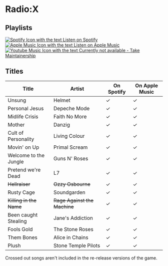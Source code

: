 # Radio:X

## Playlists

[![Spotify Icon with the text Listen on Spotify](https://img.shields.io/badge/listen_on-spotify-1ed760?style=for-the-badge&logo=spotify&logoColor=1ed760 "Listen on Spotify")](https://open.spotify.com/playlist/1faEgGbQdnLybKbjGuGfG9)  
[![Apple Music Icon with the text Listen on Apple Music](https://img.shields.io/badge/listen_on-apple_music-fa243c?style=for-the-badge&logo=applemusic&logoColor=fa243c "Listen on Apple Music")](https://itunes.apple.com/de/playlist/pl.e803a694327548549aefc79c9c1cc4fa)  
[![Youtube Music Icon with the text Currently not available - Take Maintainership](https://img.shields.io/badge/Youtube_Music_--_Currently_not_available-Take_Maintainership-inactive?style=for-the-badge&logo=youtubemusic&logoColor=fffff&labelColor=222222 "Youtube Music - Currently not available - Take Maintainership")](https://github.com/MarauderXtreme/video-game-radiostation-playlists/fork)

## Titles

| Title                   | Artist                       | On Spotify | On Apple Music |
| ----------------------- | ---------------------------- | ---------- | -------------- |
| Unsung                  | Helmet                       | ✓          | ✓              |
| Personal Jesus          | Depeche Mode                 | ✓          | ✓              |
| Midlife Crisis          | Faith No More                | ✓          | ✓              |
| Mother                  | Danzig                       | ✓          | ✓              |
| Cult of Personality     | Living Colour                | ✓          | ✓              |
| Movin' on Up            | Primal Scream                | ✓          | ✓              |
| Welcome to the Jungle   | Guns N' Roses                | ✓          | ✓              |
| Pretend we're Dead      | L7                           | ✓          | ✓              |
| ~~Hellraiser~~          | ~~Ozzy Osbourne~~            | ✓          | ✓              |
| Rusty Cage              | Soundgarden                  | ✓          | ✓              |
| ~~Killing in the Name~~ | ~~Rage Against the Machine~~ | ✓          | ✓              |
| Been caught Stealing    | Jane's Addiction             | ✓          | ✓              |
| Fools Gold              | The Stone Roses              | ✓          | ✓              |
| Them Bones              | Alice in Chains              | ✓          | ✓              |
| Plush                   | Stone Temple Pilots          | ✓          | ✓              |

Crossed out songs aren't included in the re-release versions of the game.
